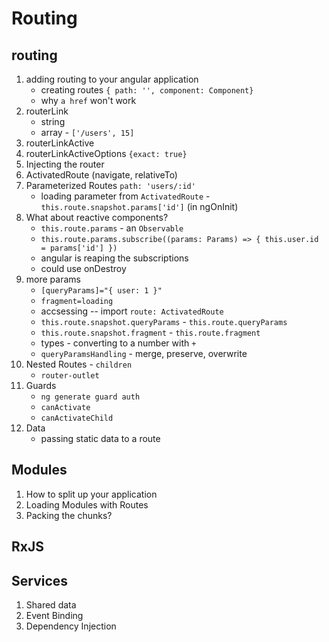 # Routing

## routing

1. adding routing to your angular application
   - creating routes `{ path: '', component: Component}`
   - why `a href` won't work
1. routerLink
   - string
   - array - `['/users', 15]`
1. routerLinkActive
1. routerLinkActiveOptions `{exact: true}`
1. Injecting the router
1. ActivatedRoute (navigate, relativeTo)
1. Parameterized Routes `path: 'users/:id'`
   - loading parameter from `ActivatedRoute` - `this.route.snapshot.params['id']` (in ngOnInit)
1. What about reactive components?
   - `this.route.params` - an `Observable`
   - `this.route.params.subscribe((params: Params) => { this.user.id = params['id'] })`
   - angular is reaping the subscriptions
   - could use onDestroy
1. more params
   - `[queryParams]="{ user: 1 }"`
   - `fragment=loading`
   - accsessing -- import `route: ActivatedRoute`
   - `this.route.snapshot.queryParams` - `this.route.queryParams`
   - `this.route.snapshot.fragment` - `this.route.fragment`
   - types - converting to a number with `+`
   - `queryParamsHandling` - merge, preserve, overwrite
1. Nested Routes - `children`
   - `router-outlet`
1. Guards
   - `ng generate guard auth`
   - `canActivate`
   - `canActivateChild`
1. Data
   - passing static data to a route

## Modules

1. How to split up your application
2. Loading Modules with Routes
3. Packing the chunks?

## RxJS



## Services

1. Shared data
2. Event Binding
3. Dependency Injection
